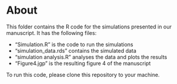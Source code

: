 
# About

This folder contains the R code for the simulations presented in our
manuscript. It has the following files:

  - “Simulation.R” is the code to run the simulations
  - “simulation\_data.rds” contains the simulated data
  - “simulation analysis.R” analyses the data and plots the results
  - “Figure4.jgp” is the resulting figure 4 of the manuscript

To run this code, please clone this repository to your machine.

